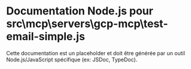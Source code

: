 # Documentation Node.js pour src\mcp\servers\gcp-mcp\test-email-simple.js

Cette documentation est un placeholder et doit être générée par un outil Node.js/JavaScript spécifique (ex: JSDoc, TypeDoc).
